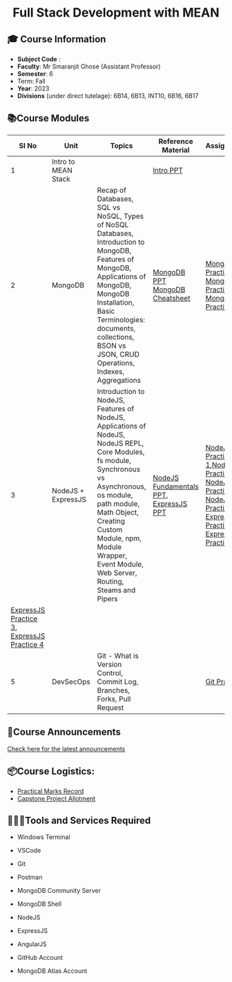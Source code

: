 <h1 align="center">Full Stack Development with MEAN </h1>

## **🎓 Course Information**

- **Subject Code** :
- **Faculty**: Mr Smaranjit Ghose (Assistant Professor)
- **Semester**: 6
- Term: Fall
- **Year**: 2023
- **Divisions** (under direct tutelage): 6B14, 6B13, INT10, 6B16, 6B17


## **📚Course Modules**

| Sl No | Unit | Topics | Reference Material | Assignment(s) | 
| -----|-------|------|--------------------|--------------|
|1| Intro to MEAN Stack | | [Intro PPT](https://docs.google.com/presentation/d/1MwSbCpd9KTXkzjMlFc7UC_HDAETTmR_JGcJ7EaMps5c/edit?usp=sharing) | | 
|2|MongoDB | Recap of Databases, SQL vs NoSQL, Types of NoSQL Databases, Introduction to MongoDB, Features of MongoDB, Applications of MongoDB, MongoDB Installation, Basic Terminologies: documents, collections, BSON vs JSON, CRUD Operations, Indexes, Aggregations| [MongoDB PPT](https://docs.google.com/presentation/d/12XiAi6RdUKSFSPMT48XqZOEfVs2ODAS-0owVdHcVhSw/edit?usp=sharing) [MongoDB Cheatsheet](https://www.mongodb.com/developer/products/mongodb/cheat-sheet/) | [MongoDB Practice 1](./practice_problems/mongodb_practice/MongoDB_1.MD), [MongoDB Practice 2](./practice_problems/mongodb_practice/MongoDB_2.MD), [MongoDB Practice 3](./practice_problems/mongodb_practice/MongoDB_3.MD) | 
|3| NodeJS + ExpressJS |Introduction to NodeJS, Features of NodeJS, Applications of NodeJS, NodeJS REPL, Core Modules, fs module, Synchronous vs Asynchronous, os module, path module, Math Object, Creating Custom Module, npm, Module Wrapper, Event Module, Web Server, Routing, Steams and Pipers | [NodeJS Fundamentals PPT](https://docs.google.com/presentation/d/1ePsTkh4UKb36vrvyPAdDuR7nrwA5sgllMX58D2QQIzk/edit?usp=sharing), [ExpressJS PPT](https://www.canva.com/design/DAF9Rhh1vhw/3w1D-y1IfXbSZktevveWIQ/view?utm_content=DAF9Rhh1vhw&utm_campaign=designshare&utm_medium=link&utm_source=editor) | [NodeJS Practice 1](./practice_problems/nodejs_practice/NodeJS_1.MD),[NodeJS Practice 2](./practice_problems/nodejs_practice/NodeJS_2.MD), [NodeJS Practice 3](./practice_problems/nodejs_practice/NodeJS_3.MD), [NodeJS Practice 4](./practice_problems/nodejs_practice/NodeJS_4.MD), [ExpressJS Practice 1](./practice_problems/expressjs_practice/ExpressJS_1.MD), [ExpressJS Practice 2](./practice_problems/expressjs_practice/ExpressJS_2.MD), 
[ExpressJS Practice 3](./practice_problems/expressjs_practice/ExpressJS_3.MD), [ExpressJS Practice 4](./practice_problems/expressjs_practice/ExpressJS_4.MD)|
|5| DevSecOps  | Git - What is Version Control, Commit Log, Branches, Forks, Pull Request | |[Git Practice 1](practice_problems/devsecops/Git_1.MD) |



## **📢Course Announcements** 

[Check here for the latest announcements](./Announcements.MD)

## **📦Course Logistics**:

- [Practical Marks Record](https://docs.google.com/spreadsheets/d/1qNVRY5TM-05xQEZCBjSAxQXJl9pHaqPl4Z0k1-pwqUE/edit?usp=sharing)
- [Capstone Project Allotment](https://docs.google.com/spreadsheets/d/1bWM7mdmH7Zrj9YEENYHaUR5Sj6iqLeUcrEh0N-KszHs/edit?usp=sharing)

## **👨🏻‍💻Tools and Services Required**

- Windows Terminal
- VSCode
- Git
- Postman
- MongoDB Community Server
- MongoDB Shell
- NodeJS
- ExpressJS
- AngularJS

- GitHub Account
- MongoDB Atlas Account

